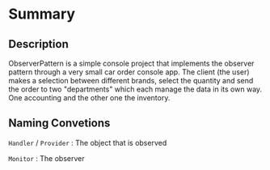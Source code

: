 # Summary

## Description

ObserverPattern is a simple console project that implements the observer pattern through a very small car order console app. The client (the user) makes a selection between different brands, select the quantity and send the order to two "departments" which each manage the data in its own way. One accounting and the other one the inventory.

## Naming Convetions

`Handler` / `Provider` : The object that is observed

`Monitor` : The observer

